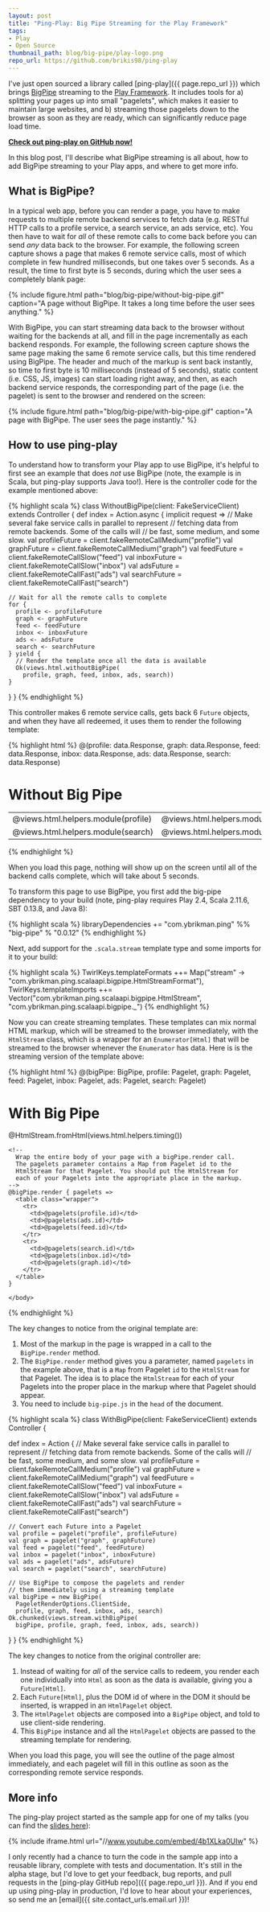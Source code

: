 ```yaml
---
layout: post
title: "Ping-Play: Big Pipe Streaming for the Play Framework"
tags:
- Play
- Open Source
thumbnail_path: blog/big-pipe/play-logo.png
repo_url: https://github.com/brikis98/ping-play
---  
```


I've just open sourced a library called [ping-play]({{ page.repo_url }})
which brings [BigPipe](https://www.facebook.com/note.php?note_id=389414033919)
streaming to the [Play Framework](http://playframework.com/). It includes tools 
for a) splitting your pages up into small "pagelets", which makes it easier to 
maintain large websites, and b) streaming those pagelets down to the browser as 
soon as they are ready, which can significantly reduce page load time.

<p class="center"><strong><a href="{{ page.repo_url }}">Check out ping-play on GitHub now!</a></strong></p>

In this blog post, I'll describe what BigPipe streaming is all about, how to 
add BigPipe streaming to your Play apps, and where to get more info. 

## What is BigPipe?

In a typical web app, before you can render a page, you have to make requests 
to multiple remote backend services to fetch data (e.g. RESTful HTTP calls to 
a profile service, a search service, an ads service, etc). You then have to 
wait for *all* of these remote calls to come back before you can send *any* 
data back to the browser. For example, the following screen capture shows a 
page that makes 6 remote service calls, most of which complete in few hundred 
milliseconds, but one takes over 5 seconds. As a result, the time to first byte 
is 5 seconds, during which the user sees a completely blank page:

{% include figure.html path="blog/big-pipe/without-big-pipe.gif" caption="A page without BigPipe. It takes a long time before the user sees anything." %}

With BigPipe, you can start streaming data back to the browser without waiting 
for the backends at all, and fill in the page incrementally as each backend 
responds. For example, the following screen capture shows the same page making 
the same 6 remote service calls, but this time rendered using BigPipe. The 
header and much of the markup is sent back instantly, so time to first byte is 
10 milliseconds (instead of 5 seconds), static content (i.e. CSS, JS, images) 
can start loading right away, and then, as each backend service responds, the 
corresponding part of the page (i.e. the pagelet) is sent to the browser and 
rendered on the screen:

{% include figure.html path="blog/big-pipe/with-big-pipe.gif" caption="A page with BigPipe. The user sees the page instantly." %}

## How to use ping-play

To understand how to transform your Play app to use BigPipe, it's helpful to 
first see an example that does *not* use BigPipe (note, the example is in 
Scala, but ping-play supports Java too!). Here is the controller code for the 
example mentioned above: 

{% highlight scala %}
class WithoutBigPipe(client: FakeServiceClient) extends Controller {
  def index = Action.async { implicit request =>
    // Make several fake service calls in parallel to represent 
    // fetching data from remote backends. Some of the calls will 
    // be fast, some medium, and some slow.
    val profileFuture = client.fakeRemoteCallMedium("profile")
    val graphFuture = client.fakeRemoteCallMedium("graph")
    val feedFuture = client.fakeRemoteCallSlow("feed")
    val inboxFuture = client.fakeRemoteCallSlow("inbox")
    val adsFuture = client.fakeRemoteCallFast("ads")
    val searchFuture = client.fakeRemoteCallFast("search")

    // Wait for all the remote calls to complete
    for {
      profile <- profileFuture
      graph <- graphFuture
      feed <- feedFuture
      inbox <- inboxFuture
      ads <- adsFuture
      search <- searchFuture
    } yield {
      // Render the template once all the data is available
      Ok(views.html.withoutBigPipe(
        profile, graph, feed, inbox, ads, search))
    }
  }
}
{% endhighlight %}

This controller makes 6 remote service calls, gets back 6 `Future` objects, and 
when they have all redeemed, it uses them to render the following template:

{% highlight html %}
@(profile: data.Response, graph: data.Response, feed: data.Response, 
  inbox: data.Response, ads: data.Response, search: data.Response)

<html>
  <head>
    <link rel="stylesheet" href="/assets/stylesheets/main.css">
  </head>
  <body>
    <h1>Without Big Pipe</h1>
    <table class="wrapper">
      <tr>
        <td><div id="profile">@views.html.helpers.module(profile)</div></td>
        <td><div id="ads">@views.html.helpers.module(ads)</div></td>
        <td><div id="feed">@views.html.helpers.module(feed)</div></td>
      </tr>
      <tr>
        <td><div id="search">@views.html.helpers.module(search)</div></td>
        <td><div id="inbox">@views.html.helpers.module(inbox)</div></td>
        <td><div id="graph">@views.html.helpers.module(graph)</div></td>
      </tr>
    </table>
  </body>
</html>
{% endhighlight %}

When you load this page, nothing will show up on the screen until all of the 
backend calls complete, which will take about 5 seconds.

To transform this page to use BigPipe, you first add the big-pipe dependency to 
your build (note, ping-play requires Play 2.4, Scala 2.11.6, SBT 0.13.8, and 
Java 8):

{% highlight scala %}
libraryDependencies += "com.ybrikman.ping" %% "big-pipe" % "0.0.12"
{% endhighlight %}

Next, add support for the `.scala.stream` template type and some imports for it 
to your build:

{% highlight scala %}
TwirlKeys.templateFormats ++= 
  Map("stream" -> "com.ybrikman.ping.scalaapi.bigpipe.HtmlStreamFormat"),
TwirlKeys.templateImports ++= 
  Vector("com.ybrikman.ping.scalaapi.bigpipe.HtmlStream", 
         "com.ybrikman.ping.scalaapi.bigpipe._")
{% endhighlight %}

Now you can create streaming templates. These templates can mix normal HTML 
markup, which will be streamed to the browser immediately, with the `HtmlStream` 
class, which is a wrapper for an `Enumerator[Html]` that will be streamed to the 
browser whenever the `Enumerator` has data. Here is is the streaming version of 
the template above:

{% highlight html %}
@(bigPipe: BigPipe, profile: Pagelet, graph: Pagelet, feed: Pagelet, 
  inbox: Pagelet, ads: Pagelet, search: Pagelet)

<html>
  <head>
    <link rel="stylesheet" href="/assets/stylesheets/main.css">
    <!-- Include the BigPipe JavaScript at the top of the page -->
    <script src="/assets/com/ybrikman/ping/big-pipe.js"></script>
  </head>
  <body>
    <h1>With Big Pipe</h1>
    @HtmlStream.fromHtml(views.html.helpers.timing())

    <!-- 
      Wrap the entire body of your page with a bigPipe.render call. 
      The pagelets parameter contains a Map from Pagelet id to the 
      HtmlStream for that Pagelet. You should put the HtmlStream for 
      each of your Pagelets into the appropriate place in the markup.
    -->
    @bigPipe.render { pagelets =>
      <table class="wrapper">
        <tr>
          <td>@pagelets(profile.id)</td>
          <td>@pagelets(ads.id)</td>
          <td>@pagelets(feed.id)</td>
        </tr>
        <tr>
          <td>@pagelets(search.id)</td>
          <td>@pagelets(inbox.id)</td>
          <td>@pagelets(graph.id)</td>
        </tr>
      </table>
    }

    </body>
</html>
{% endhighlight %}

The key changes to notice from the original template are:

1. Most of the markup in the page is wrapped in a call to the `BigPipe.render`
   method.
2. The `BigPipe.render` method gives you a parameter, named `pagelets` in the 
   example above, that is a `Map` from Pagelet `id` to the `HtmlStream` for 
   that Pagelet. The idea is to place the `HtmlStream` for each of your 
   Pagelets into the proper place in the markup where that Pagelet should 
   appear.
3. You need to include `big-pipe.js` in the `head` of the document. 

{% highlight scala %}
class WithBigPipe(client: FakeServiceClient) extends Controller {

  def index = Action {
    // Make several fake service calls in parallel to represent 
    // fetching data from remote backends. Some of the calls will
    // be fast, some medium, and some slow.
    val profileFuture = client.fakeRemoteCallMedium("profile")
    val graphFuture = client.fakeRemoteCallMedium("graph")
    val feedFuture = client.fakeRemoteCallSlow("feed")
    val inboxFuture = client.fakeRemoteCallSlow("inbox")
    val adsFuture = client.fakeRemoteCallFast("ads")
    val searchFuture = client.fakeRemoteCallFast("search")

    // Convert each Future into a Pagelet
    val profile = pagelet("profile", profileFuture)
    val graph = pagelet("graph", graphFuture)
    val feed = pagelet("feed", feedFuture)
    val inbox = pagelet("inbox", inboxFuture)
    val ads = pagelet("ads", adsFuture)
    val search = pagelet("search", searchFuture)

    // Use BigPipe to compose the pagelets and render 
    // them immediately using a streaming template
    val bigPipe = new BigPipe(
      PageletRenderOptions.ClientSide, 
      profile, graph, feed, inbox, ads, search)
    Ok.chunked(views.stream.withBigPipe(
      bigPipe, profile, graph, feed, inbox, ads, search))
  }
}
{% endhighlight %}

The key changes to notice from the original controller are:

1. Instead of waiting for *all* of the service calls to redeem, you render each 
   one individually into `Html` as soon as the data is available, giving you a 
   `Future[Html]`.
2. Each `Future[Html]`, plus the DOM id of where in the DOM it should be 
   inserted, is wrapped in an `HtmlPagelet` object.  
3. The `HtmlPagelet` objects are composed into a `BigPipe` object, and told to 
   use client-side rendering.
4. This `BigPipe` instance and all the `HtmlPagelet` objects are passed to the 
   streaming template for rendering.   

When you load this page, you will see the outline of the page almost 
immediately, and each pagelet will fill in this outline as soon as the 
corresponding remote service responds.

## More info

The ping-play project started as the sample app for one of my talks (you can 
find the [slides here](http://www.slideshare.net/brikis98/composable-and-streamable-play-apps)): 

{% include iframe.html url="//www.youtube.com/embed/4b1XLka0UIw" %}

I only recently had a chance to turn the code in the sample app into a reusable
library, complete with tests and documentation. It's still in the alpha stage,
but I'd love to get your feedback, bug reports, and pull requests in the
[ping-play GitHub repo]({{ page.repo_url }}). And if you end up using ping-play in
production, I'd love to hear about your experiences, so send me an 
[email]({{ site.contact_urls.email.url }})!




